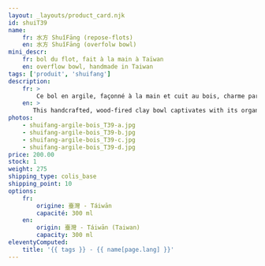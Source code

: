 ```yaml
---
layout: _layouts/product_card.njk
id: shuiT39
name:
    fr: 水方 ShuǐFāng (repose-flots) 
    en: 水方 ShuǐFāng (overfolw bowl)
mini_descr:
    fr: bol du flot, fait à la main à Taïwan
    en: overflow bowl, handmade in Taiwan
tags: ['produit', 'shuifang']
description: 
    fr: >
        Ce bol en argile, façonné à la main et cuit au bois, charme par sa forme organique et ses textures naturelles. Ses nuances chaleureuses et ses détails uniques racontent l’histoire du feu et de la terre qui l’ont façonné.<!--more--> Une pièce pleine de caractère, idéale pour ajouter une touche d’authenticité à vos moments de thé.
    en: >
       This handcrafted, wood-fired clay bowl captivates with its organic shape and natural textures. Its warm tones and unique details tell the story of the fire and earth that shaped it.<!--more--> A piece full of character, perfect for bringing authenticity to your tea moments.
photos:
    - shuifang-argile-bois_T39-a.jpg
    - shuifang-argile-bois_T39-b.jpg
    - shuifang-argile-bois_T39-c.jpg
    - shuifang-argile-bois_T39-d.jpg
price: 200.00
stock: 1
weight: 275
shipping_type: colis_base
shipping_point: 10
options:
    fr:
        origine: 臺灣 - Táiwān
        capacité: 300 ml
    en:
        origin: 臺灣 - Táiwān (Taiwan)
        capacity: 300 ml
eleventyComputed:
    title: '{{ tags }} - {{ name[page.lang] }}'
---
```

